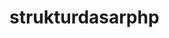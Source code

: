 # strukturdasarphp

<?php

// contoh pengkondisian pada php

$nama = "Libertus";

if( $nama == "Libertus" ) {
  echo("YES!");
} elseif( $nama == "Mutiara" ) {
  echo("NO!");
} else {
  echo("Jawaban anda semuanya salah bro!");
}

// syntax berikut merupakan syntax pengkondisian menggunkan else if else

?>
